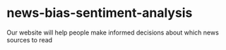 # news-bias-sentiment-analysis
Our website will help people make informed decisions about which news sources to read
